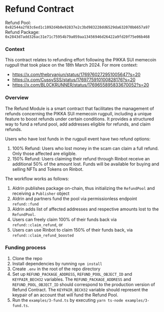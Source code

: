 # Refund Contract

Refund Pool: `0x82544a2f83c6ed1c1092d4b0e92837e2c3bd983228dd6529da632070b6657a97`
Refund Package: `0x2843d7add326ac31e71c75954b79a059aa13456946d26422a9fd20f75e06b468`


### Context
This contract relates to refunding effort following the PIKKA SUI memecoin rugpull that took place on the 18th March 2024. For more context:

- https://x.com/thebryanjun/status/1769760272951005647?s=20
- https://x.com/CussySSS/status/1769775910100828176?s=20
- https://x.com/BL0CKRUNNER/status/1769655895833670052?s=20

### Overview
The Refund Module is a smart contract that facilitates the management of refunds concerning the PIKKA SUI memecoin rugpull, including a unique feature to boost refunds under certain conditions. It provides a structured way to fund a refund pool, add addresses eligible for refunds, and claim refunds.

Users who have lost funds in the rugpull event have two refund options:
1. 100% Refund: Users who lost money in the scam can claim a full refund. Only those affected are eligible.
2. 150% Refund: Users claiming their refund through Rinbot receive an additional 50% of the amount lost. Funds will be available for buying and selling NFTs and Tokens on Rinbot.

The workflow works as follows:

1. Aldrin publishes package on-chain, thus initializing the `RefundPool` and receiving a `Publisher` object
2. Aldrin and partners fund the pool via permissionless endpoint `refund::fund`
3. Aldrin adds list of affected addresses and respective amounts lost to the `RefundPool`.
4. Users can freely claim 100% of their funds back via `refund::claim_refund`, or
5. Users can use Rinbot to claim 150% of their funds back, via `refund::claim_refund_boosted`


### Funding process
1. Clone the repo
2. Install dependencies by running `npm install`
3. Create `.env` in the root of the repo directory
4. Set up `REFUND_PACKAGE_ADDRESS`, `REFUND_POOL_OBJECT_ID` and `KEYPAIR_BECH32` variables. The `REFUND_PACKAGE_ADDRESS` and `REFUND_POOL_OBJECT_ID` should correspond to the production version of Refund Contract. The `KEYPAIR_BECH32` variable should represent the keypair of an account that will fund the Refund Pool.
5. Run the `examples/3-fund.ts` by executing `yarn ts-node examples/3-fund.ts`.
